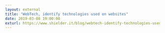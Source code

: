 ```yaml
---
layout: external
title: "WebTech, identify technologies used on websites"
date: 2019-03-08 19:00:00
exturl: https://www.shielder.it/blog/webtech-identify-technologies-used-on-websites/
---
```


